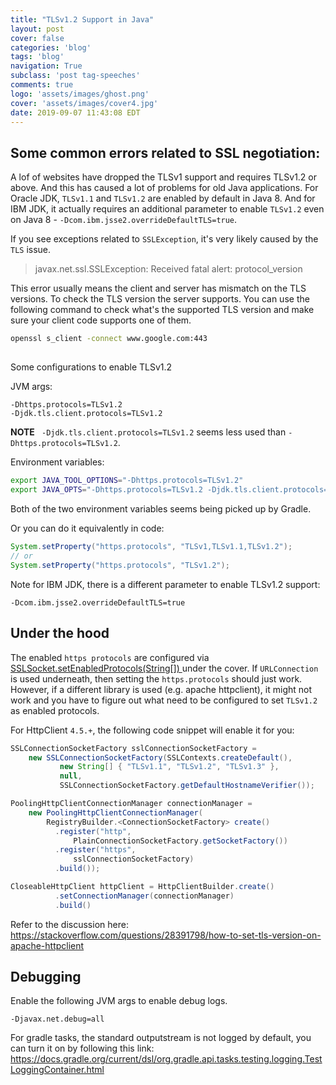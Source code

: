 ```yaml
---
title: "TLSv1.2 Support in Java"
layout: post
cover: false
categories: 'blog'
tags: 'blog'
navigation: True
subclass: 'post tag-speeches'
comments: true
logo: 'assets/images/ghost.png'
cover: 'assets/images/cover4.jpg'
date: 2019-09-07 11:43:08 EDT
---
```



## Some common errors related to SSL negotiation:

A lof of websites have dropped the TLSv1 support and requires TLSv1.2 or above. And this has caused a lot of problems for old Java applications. For Oracle JDK, `TLSv1.1` and `TLSv1.2` are enabled by default in Java 8. And for IBM JDK, it actually requires an additional parameter to enable `TLSv1.2` even on Java 8 - `-Dcom.ibm.jsse2.overrideDefaultTLS=true`.

If you see exceptions related to `SSLException`, it's very likely caused by the `TLS` issue.

> javax.net.ssl.SSLException: Received fatal alert: protocol_version

This error usually means the client and server has mismatch on the TLS versions. To check the TLS version the server supports. You can use the following command to check what's the supported TLS version and make sure your client code supports one of them.

```bash
openssl s_client -connect www.google.com:443
```

##
Some configurations to enable TLSv1.2

JVM args:

```
-Dhttps.protocols=TLSv1.2
-Djdk.tls.client.protocols=TLSv1.2
```

**NOTE** ` -Djdk.tls.client.protocols=TLSv1.2` seems less used than `-Dhttps.protocols=TLSv1.2`.

Environment variables:

```bash
export JAVA_TOOL_OPTIONS="-Dhttps.protocols=TLSv1.2"
export JAVA_OPTS="-Dhttps.protocols=TLSv1.2 -Djdk.tls.client.protocols=TLSv1.2"
```

Both of the two environment variables seems being picked up by Gradle.

Or you can do it equivalently in code:

```java
System.setProperty("https.protocols", "TLSv1,TLSv1.1,TLSv1.2");
// or
System.setProperty("https.protocols", "TLSv1.2");
```

Note for IBM JDK, there is a different parameter to enable TLSv1.2 support:

```
-Dcom.ibm.jsse2.overrideDefaultTLS=true
```

## Under the hood

The enabled `https protocols` are configured via [SSLSocket.setEnabledProtocols(String[]) ](https://docs.oracle.com/javase/8/docs/api/javax/net/ssl/SSLSocket.html#setEnabledCipherSuites-java.lang.String:A-) under the cover. If `URLConnection` is used underneath, then setting the `https.protocols` should just work. However, if a different library is used (e.g. apache httpclient), it might not work and you have to figure out what need to be configured to set `TLSv1.2` as enabled protocols.

For HttpClient `4.5.+`, the following code snippet will enable it for you:

```java
SSLConnectionSocketFactory sslConnectionSocketFactory =
    new SSLConnectionSocketFactory(SSLContexts.createDefault(),
           new String[] { "TLSv1.1", "TLSv1.2", "TLSv1.3" },
           null,
           SSLConnectionSocketFactory.getDefaultHostnameVerifier());

PoolingHttpClientConnectionManager connectionManager =
    new PoolingHttpClientConnectionManager(
        RegistryBuilder.<ConnectionSocketFactory> create()
          .register("http",
              PlainConnectionSocketFactory.getSocketFactory())
          .register("https",
              sslConnectionSocketFactory)
          .build());

CloseableHttpClient httpClient = HttpClientBuilder.create()
          .setConnectionManager(connectionManager)
          .build()

```

Refer to the discussion here: https://stackoverflow.com/questions/28391798/how-to-set-tls-version-on-apache-httpclient


## Debugging

Enable the following JVM args to enable debug logs.

```
-Djavax.net.debug=all
```

For gradle tasks, the standard outputstream is not logged by default, you can turn it on by following this link: https://docs.gradle.org/current/dsl/org.gradle.api.tasks.testing.logging.TestLoggingContainer.html
